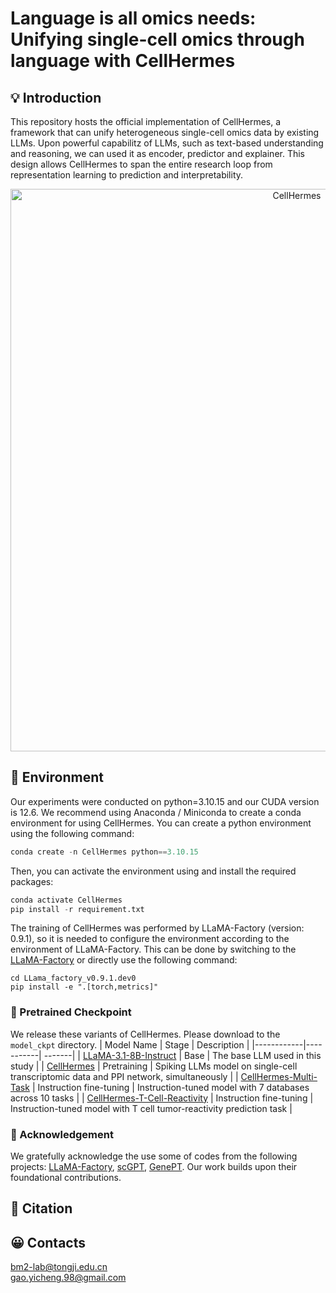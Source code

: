 # Language is all omics needs: Unifying single-cell omics through language with CellHermes
## 💡 Introduction 
This repository hosts the official implementation of CellHermes, a framework that can unify heterogeneous single-cell omics data by existing LLMs. Upon powerful capabilitz of LLMs, such as text-based understanding and reasoning, we can used it as encoder, predictor and explainer. This design allows CellHermes to span the entire research loop from representation learning to prediction and interpretability.
<p align="center"><img src="https://github.com/bm2-lab/CellHermes/blob/main/img/Framework.png" alt="CellHermes" width="900px" /></p> 

## 🔧 Environment
Our experiments were conducted on python=3.10.15 and our CUDA version is 12.6.
We recommend using Anaconda / Miniconda to create a conda environment for using CellHermes. You can create a python environment using the following command:
```python
conda create -n CellHermes python==3.10.15
```

Then, you can activate the environment using and install the required packages:
```python
conda activate CellHermes
pip install -r requirement.txt
```
The training of CellHermes was performed by LLaMA-Factory (version: 0.9.1), so it is needed to configure the environment according to the environment of LLaMA-Factory. This can be done by switching to the [LLaMA-Factory](https://github.com/hiyouga/LLaMA-Factory) or directly use the following command:
```
cd LLama_factory_v0.9.1.dev0 
pip install -e ".[torch,metrics]"
```

### 🤖 Pretrained Checkpoint
We release these variants of ​​CellHermes​​. Please download to the `model_ckpt` directory.
| Model Name | Stage | Description |
|------------|-----------| -------|
| [LLaMA-3.1-8B-Instruct](https://huggingface.co/meta-llama/Llama-3.1-8B-Instruct)   | Base | The base LLM used in this study |
| [CellHermes](https://huggingface.co/)   | Pretraining | Spiking LLMs model on single-cell transcriptomic data and PPI network, simultaneously |
| [CellHermes-Multi-Task](https://huggingface.co/) | Instruction fine-tuning | Instruction-tuned model with 7 databases across 10 tasks |
| [CellHermes-T-Cell-Reactivity](https://huggingface.co/) | Instruction fine-tuning | Instruction-tuned model with T cell tumor-reactivity prediction task  |

### 🌻 Acknowledgement
We gratefully acknowledge the use some of codes from the following projects: [LLaMA-Factory](https://github.com/hiyouga/LLaMA-Factory), [scGPT](https://github.com/bowang-lab/scGPT), [GenePT](https://github.com/yiqunchen/GenePT). Our work builds upon their foundational contributions.

## 🔖 Citation  
## 😀 Contacts
bm2-lab@tongji.edu.cn  
gao.yicheng.98@gmail.com
